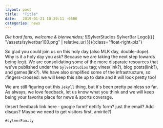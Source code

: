```yaml
---
layout: post
title:  "Title"
date:   2019-01-21 10:39:11 -0500
categories: news
---
```

_Die hard fans, welcome & bienvenidos;_
![SylverStudios SylverBar Logo]({{ "/assets/sylverbar100.png" | relative_url }}){:class="float-right-plz"}
<!-- Ends the excerpt text, it includes the image -->


So glad you could join us on this holy day (also MLK day, double-dope). Why is it a holy day you ask? Because we are taking the next step towards being legit. We are consolidating some of the more disparate resources that we've published under the `SylverStudios` tag; vines(link?), blog posts(link?), and games(link?). We have also simplified some of the infrastructure, so :fingers-crossed: we will keep this site up to date and it will look pretty too!

We are still figuring out this `Jekyll` thing, but it's been pretty painless so far. As always, we love feedback, let us know what you think and we will keep being your favorite place for news & sports coverage.

(Insert feedback link here - google form? netlify form? just the email? Add disqus? Maybe we need to get visitors first, amirite?)

`#sylverFamily`

